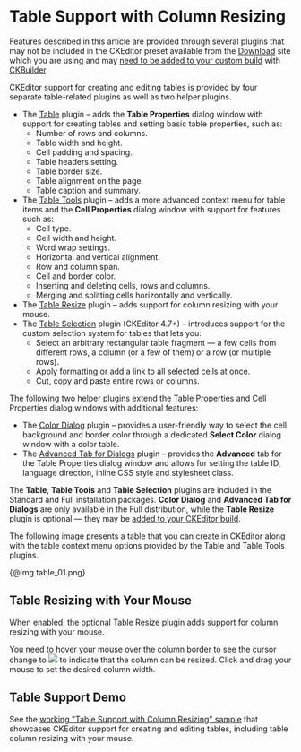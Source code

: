 <!--
Copyright (c) 2003-2017, CKSource - Frederico Knabben. All rights reserved.
For licensing, see LICENSE.md.
-->

# Table Support with Column Resizing

<p class="requirements">
	Features described in this article are provided through several plugins that may not be included in the CKEditor preset available from the <a href="https://ckeditor.com/ckeditor-4/download/">Download</a> site which you are using and may <a href="#!/guide/dev_plugins">need to be added to your custom build</a> with <a href="https://ckeditor.com/cke4/builder">CKBuilder</a>.
</p>

CKEditor support for creating and editing tables is provided by four separate table-related plugins as well as two helper plugins.

* The [Table](https://ckeditor.com/cke4/addon/table) plugin &ndash; adds the **Table Properties** dialog window with support for creating tables and setting basic table properties, such as:
	* Number of rows and columns.
	* Table width and height.
	* Cell padding and spacing.
	* Table headers setting.
	* Table border size.
	* Table alignment on the page.
	* Table caption and summary.
* The [Table Tools](https://ckeditor.com/cke4/addon/tabletools) plugin &ndash; adds a more advanced context menu for table items and the **Cell Properties** dialog window with support for features such as:
	* Cell type.
	* Cell width and height.
	* Word wrap settings.
	* Horizontal and vertical alignment.
	* Row and column span.
	* Cell and border color.
	* Inserting and deleting cells, rows and columns.
	* Merging and splitting cells horizontally and vertically.
* The [Table Resize](https://ckeditor.com/cke4/addon/tableresize) plugin &ndash; adds support for column resizing with your mouse.
* The [Table Selection](https://ckeditor.com/cke4/addon/tableselection) plugin (CKEditor 4.7+) &ndash; introduces support for the custom selection system for tables that lets you:
	* Select an arbitrary rectangular table fragment &mdash; a few cells from different rows, a column (or a few of them) or a row (or multiple rows).
	* Apply formatting or add a link to all selected cells at once.
	* Cut, copy and paste entire rows or columns.

The following two helper plugins extend the Table Properties and Cell Properties dialog windows with additional features:

* The [Color Dialog](https://ckeditor.com/cke4/addon/colordialog) plugin &ndash; provides a user-friendly way to select the cell background and border color through a dedicated **Select Color** dialog window with a color table.
* The [Advanced Tab for Dialogs](https://ckeditor.com/cke4/addon/dialogadvtab) plugin &ndash; provides the **Advanced** tab for the Table Properties dialog window and allows for setting the table ID, language direction, inline CSS style and stylesheet class.

The **Table**, **Table Tools** and **Table Selection** plugins are included in the Standard and Full installation packages. **Color Dialog** and  **Advanced Tab for Dialogs** are only available in the Full distribution, while the **Table Resize** plugin is optional &mdash; they may be [added to your CKEditor build](#!/guide/dev_plugins).

The following image presents a table that you can create in CKEditor along with the table context menu options provided by the Table and Table Tools plugins.

{@img table_01.png}

## Table Resizing with Your Mouse

When enabled, the optional Table Resize plugin adds support for column resizing with your mouse.

You need to hover your mouse over the column border to see the cursor change to <img class="inline"  src="guides/dev_table/col_resize_cursor.png"> to indicate that the column can be resized. Click and drag your mouse to set the desired column width.

## Table Support Demo

See the [working "Table Support with Column Resizing" sample](../samples/table.html) that showcases CKEditor support for creating and editing tables, including table column resizing with your mouse.
